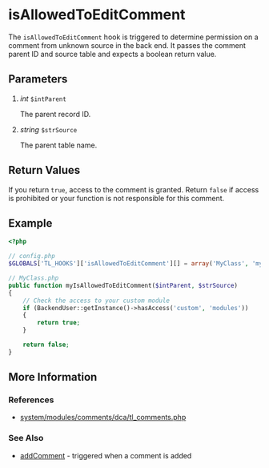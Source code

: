# isAllowedToEditComment


The `isAllowedToEditComment` hook is triggered to determine permission on a comment from unknown source in the back end. It passes the comment parent ID and source table and expects a boolean return value.


## Parameters 

1. *int* `$intParent`

	The parent record ID.

2. *string* `$strSource`

	The parent table name.


## Return Values 

If you return `true`, access to the comment is granted. Return `false` if access is prohibited or your function is not responsible for this comment.


## Example 

```php
<?php

// config.php
$GLOBALS['TL_HOOKS']['isAllowedToEditComment'][] = array('MyClass', 'myIsAllowedToEditComment');

// MyClass.php
public function myIsAllowedToEditComment($intParent, $strSource)
{
	// Check the access to your custom module
	if (BackendUser::getInstance()->hasAccess('custom', 'modules'))
	{
		return true;
	}

	return false;
}
```

## More Information


### References

- [system/modules/comments/dca/tl_comments.php](https://github.com/contao/core/blob/2.11.7/system/modules/comments/dca/tl_comments.php#L406)


### See Also

- [addComment](addComment.md) - triggered when a comment is added
